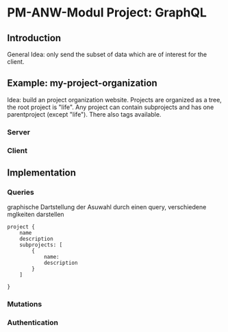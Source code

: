 # PM-ANW-Modul Project: GraphQL

## Introduction
General Idea: only send the subset of data which are of interest for the client.

## Example: my-project-organization
Idea: build an project organization website. Projects are organized as a tree, the root project is "life". Any project can contain subprojects and has one parentproject (except "life"). There also tags available.

### Server
### Client

## Implementation
### Queries

graphische Dartstellung der Asuwahl durch einen query, verschiedene mglkeiten darstellen
```
project {
    name
    description
    subprojects: [
        {
            name: 
            description
        }
    ]

}
```

### Mutations


### Authentication